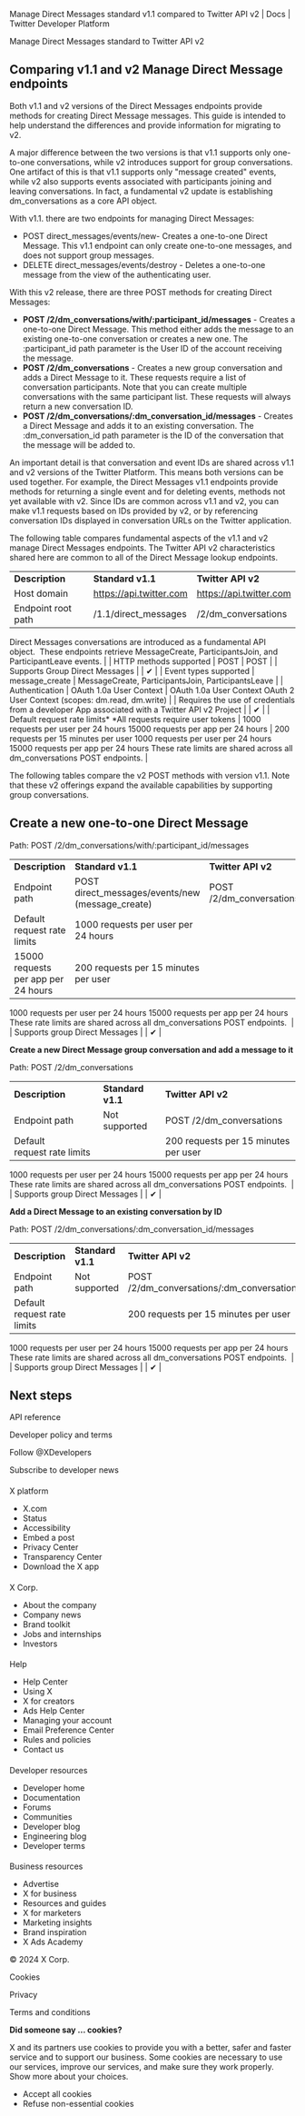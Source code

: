 
Manage Direct Messages standard v1.1 compared to Twitter API v2 | Docs | Twitter Developer Platform 

Manage Direct Messages standard to Twitter API v2

Comparing v1.1 and v2 Manage Direct Message endpoints
-----------------------------------------------------

Both v1.1 and v2 versions of the Direct Messages endpoints provide methods for creating Direct Message messages. This guide is intended to help understand the differences and provide information for migrating to v2. 

A major difference between the two versions is that v1.1 supports only one-to-one conversations, while v2 introduces support for group conversations. One artifact of this is that v1.1 supports only "message created" events, while v2 also supports events associated with participants joining and leaving conversations. In fact, a fundamental v2 update is establishing dm\_conversations as a core API object.     

With v1.1. there are two endpoints for managing Direct Messages:  

* POST direct\_messages/events/new- Creates a one-to-one Direct Message. This v1.1 endpoint can only create one-to-one messages, and does not support group messages.
* DELETE direct\_messages/events/destroy - Deletes a one-to-one message from the view of the authenticating user.

With this v2 release, there are three POST methods for creating Direct Messages:   

* **POST /2/dm\_conversations/with/:participant\_id/messages** - Creates a one-to-one Direct Message. This method either adds the message to an existing one-to-one conversation or creates a new one. The :participant\_id path parameter is the User ID of the account receiving the message.
* **POST /2/dm\_conversations** - Creates a new group conversation and adds a Direct Message to it. These requests require a list of conversation participants. Note that you can create multiple conversations with the same participant list. These requests will always return a new conversation ID.
* **POST /2/dm\_conversations/:dm\_conversation\_id/messages** - Creates a Direct Message and adds it to an existing conversation. The :dm\_conversation\_id path parameter is the ID of the conversation that the message will be added to.

An important detail is that conversation and event IDs are shared across v1.1 and v2 versions of the Twitter Platform. This means both versions can be used together. For example, the Direct Messages v1.1 endpoints provide methods for returning a single event and for deleting events, methods not yet available with v2. Since IDs are common across v1.1 and v2, you can make v1.1 requests based on IDs provided by v2, or by referencing conversation IDs displayed in conversation URLs on the Twitter application.  

The following table compares fundamental aspects of the v1.1 and v2 manage Direct Messages endpoints. The Twitter API v2 characteristics shared here are common to all of the Direct Message lookup endpoints.  

|  |  |  |
| --- | --- | --- |
| **Description** | **Standard v1.1** | **Twitter API v2** |
| Host domain | https://api.twitter.com | https://api.twitter.com |
| Endpoint root path | /1.1/direct\_messages | /2/dm\_conversations
Direct Messages conversations are introduced as a fundamental API object. 
These endpoints retrieve MessageCreate, ParticipantsJoin, and ParticipantLeave events. |
| HTTP methods supported | POST | POST |
| Supports Group Direct Messages |  | ✔ |
| Event types supported | message\_create | MessageCreate, ParticipantsJoin, ParticipantsLeave |
| Authentication | OAuth 1.0a User Context | OAuth 1.0a User Context
OAuth 2 User Context (scopes: dm.read, dm.write) |
| Requires the use of credentials from a developer App associated with a Twitter API v2 Project |  | ✔ |
| Default request rate limits\*
\*All requests require user tokens | 1000 requests per user per 24 hours
15000 requests per app per 24 hours | 200 requests per 15 minutes per user
1000 requests per user per 24 hours
15000 requests per app per 24 hours
These rate limits are shared across all dm\_conversations POST endpoints. |

The following tables compare the v2 POST methods with version v1.1. Note that these v2 offerings expand the available capabilities by supporting group conversations. 

**Create a new one-to-one Direct Message**
------------------------------------------

Path: POST /2/dm\_conversations/with/:participant\_id/messages

|  |  |  |
| --- | --- | --- |
| **Description** | **Standard v1.1** | **Twitter API v2** |
| Endpoint path | POST direct\_messages/events/new (message\_create) | POST /2/dm\_conversations/with/:participant\_id/messages |
| Default request rate limits | 1000 requests per user per 24 hours
15000 requests per app per 24 hours | 200 requests per 15 minutes per user
1000 requests per user per 24 hours
15000 requests per app per 24 hours
These rate limits are shared across all dm\_conversations POST endpoints.  |
| Supports group Direct Messages
 |  | ✔ |

**Create a new Direct Message group conversation and add a message to it**  

Path: POST /2/dm\_conversations

|  |  |  |
| --- | --- | --- |
| **Description** | **Standard v1.1** | **Twitter API v2** |
| Endpoint path | Not supported | POST /2/dm\_conversations |
| Default request rate limits |  | 200 requests per 15 minutes per user
1000 requests per user per 24 hours
15000 requests per app per 24 hours
These rate limits are shared across all dm\_conversations POST endpoints.  |
| Supports group Direct Messages
 |  | ✔ |

**Add a Direct Message to an existing conversation by ID**  

Path: POST /2/dm\_conversations/:dm\_conversation\_id/messages

|  |  |  |
| --- | --- | --- |
| **Description** | **Standard v1.1** | **Twitter API v2** |
| Endpoint path | Not supported | POST /2/dm\_conversations/:dm\_conversation\_id/messages |
| Default request rate limits |  | 200 requests per 15 minutes per user
1000 requests per user per 24 hours
15000 requests per app per 24 hours
These rate limits are shared across all dm\_conversations POST endpoints.  |
| Supports group Direct Messages
 |  | ✔ |

Next steps
----------

API reference

Developer policy and terms

Follow @XDevelopers

Subscribe to developer news

#### 
 X platform

* X.com
* Status
* Accessibility
* Embed a post
* Privacy Center
* Transparency Center
* Download the X app

#### 
 X Corp.

* About the company
* Company news
* Brand toolkit
* Jobs and internships
* Investors

#### 
 Help

* Help Center
* Using X
* X for creators
* Ads Help Center
* Managing your account
* Email Preference Center
* Rules and policies
* Contact us

#### 
 Developer resources

* Developer home
* Documentation
* Forums
* Communities
* Developer blog
* Engineering blog
* Developer terms

#### 
 Business resources

* Advertise
* X for business
* Resources and guides
* X for marketers
* Marketing insights
* Brand inspiration
* X Ads Academy

 © 2024 X Corp.

Cookies

Privacy

Terms and conditions

**Did someone say … cookies?**  

 X and its partners use cookies to provide you with a better, safer and
 faster service and to support our business. Some cookies are necessary to use
 our services, improve our services, and make sure they work properly.
 Show more about your choices.

* Accept all cookies
* Refuse non-essential cookies